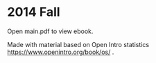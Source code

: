 # 2014 Fall

Open main.pdf to view ebook.

Made with material based on Open Intro statistics https://www.openintro.org/book/os/ .
